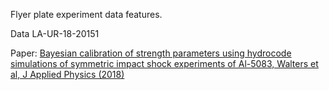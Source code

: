 Flyer plate experiment data features.

Data LA-UR-18-20151

Paper: [Bayesian calibration of strength parameters using hydrocode simulations of symmetric impact shock experiments of 
Al-5083, Walters et al, J Applied Physics (2018)](https://aip.scitation.org/doi/abs/10.1063/1.5051442)